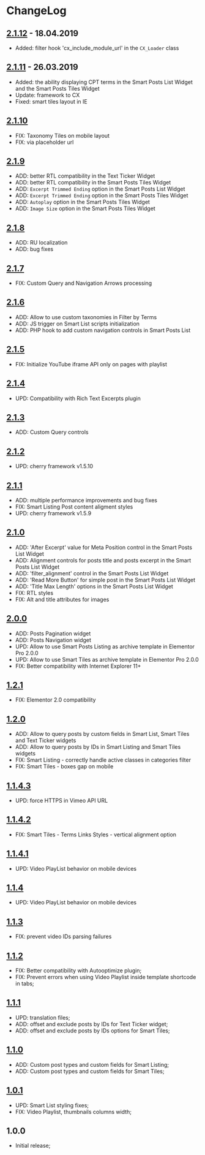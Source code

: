 # ChangeLog

## [2.1.12](https://github.com/ZemezLab/jet-blog/releases/tag/2.1.12) - 18.04.2019
* Added: filter hook 'cx_include_module_url' in the `CX_Loader` class

## [2.1.11](https://github.com/ZemezLab/jet-blog/releases/tag/2.1.11) - 26.03.2019
* Added: the ability displaying CPT terms in the Smart Posts List Widget and the Smart Posts Tiles Widget
* Update: framework to CX
* Fixed: smart tiles layout in IE

## [2.1.10](https://github.com/ZemezLab/jet-blog/releases/tag/2.1.10)
* FIX: Taxonomy Tiles on mobile layout
* FIX: via placeholder url

## [2.1.9](https://github.com/ZemezLab/jet-blog/releases/tag/2.1.9)
* ADD: better RTL compatibility in the Text Ticker Widget
* ADD: better RTL compatibility in the Smart Posts Tiles Widget
* ADD: `Excerpt Trimmed Ending` option in the Smart Posts List Widget
* ADD: `Excerpt Trimmed Ending` option in the Smart Posts Tiles Widget
* ADD: `Autoplay` option in the Smart Posts Tiles Widget
* ADD: `Image Size` option in the Smart Posts Tiles Widget

## [2.1.8](https://github.com/ZemezLab/jet-blog/releases/tag/2.1.8)
* ADD: RU localization
* ADD: bug fixes

## [2.1.7](https://github.com/ZemezLab/jet-blog/releases/tag/2.1.7)
* FIX: Custom Query and Navigation Arrows processing

## [2.1.6](https://github.com/ZemezLab/jet-blog/releases/tag/2.1.6)
* ADD: Allow to use custom taxonomies in Filter by Terms
* ADD: JS trigger on Smart List scripts initialization
* ADD: PHP hook to add custom navigation controls in Smart Posts List

## [2.1.5](https://github.com/ZemezLab/jet-blog/releases/tag/2.1.5)
* FIX: Initialize YouTube iframe API only on pages with playlist

## [2.1.4](https://github.com/ZemezLab/jet-blog/releases/tag/2.1.4)
* UPD: Compatibility with Rich Text Excerpts plugin

## [2.1.3](https://github.com/ZemezLab/jet-blog/releases/tag/2.1.3)
* ADD: Custom Query controls

## [2.1.2](https://github.com/ZemezLab/jet-blog/releases/tag/2.1.2)
* UPD: cherry framework v1.5.10

## [2.1.1](https://github.com/ZemezLab/jet-blog/releases/tag/2.1.1)
* ADD: multiple performance improvements and bug fixes
* FIX: Smart Listing Post content aligment styles
* UPD: cherry framework v1.5.9

## [2.1.0](https://github.com/ZemezLab/jet-blog/releases/tag/2.1.0)

* ADD: 'After Excerpt' value for Meta Position control in the Smart Posts List Widget
* ADD: Alignment controls for posts title and posts excerpt in the Smart Posts List Widget
* ADD: 'filter_alignment' control in the Smart Posts List Widget
* ADD: 'Read More Button' for simple post in the Smart Posts List Widget
* ADD: 'Title Max Length' options in the Smart Posts List Widget
* FIX: RTL styles
* FIX: Alt and title attributes for images

## [2.0.0](https://github.com/ZemezLab/jet-blog/releases/tag/2.0.0)

* ADD: Posts Pagination widget
* ADD: Posts Navigation widget
* UPD: Allow to use Smart Posts Listing as archive template in Elementor Pro 2.0.0
* UPD: Allow to use Smart Tiles as archive template in Elementor Pro 2.0.0
* FIX: Better compatibility with Internet Explorer 11+

## [1.2.1](https://github.com/ZemezLab/jet-blog/releases/tag/1.2.1)

* FIX: Elementor 2.0 compatibility

## [1.2.0](https://github.com/ZemezLab/jet-blog/releases/tag/1.2.0)

* ADD: Allow to query posts by custom fields in Smart List, Smart Tiles and Text Ticker widgets
* ADD: Allow to query posts by IDs in Smart Listing and Smart Tiles widgets
* FIX: Smart Listing - correctly handle active classes in categories filter
* FIX: Smart Tiles - boxes gap on mobile

## [1.1.4.3](https://github.com/ZemezLab/jet-blog/releases/tag/1.1.4.3)

* UPD: force HTTPS in Vimeo API URL

## [1.1.4.2](https://github.com/ZemezLab/jet-blog/releases/tag/1.1.4.2)

* FIX: Smart Tiles - Terms Links Styles - vertical alignment option

## [1.1.4.1](https://github.com/ZemezLab/jet-blog/releases/tag/1.1.4.1)

* UPD: Video PlayList behavior on mobile devices

## [1.1.4](https://github.com/ZemezLab/jet-blog/releases/tag/1.1.4)

* UPD: Video PlayList behavior on mobile devices

## [1.1.3](https://github.com/ZemezLab/jet-blog/releases/tag/1.1.3)

* FIX: prevent video IDs parsing failures

## [1.1.2](https://github.com/ZemezLab/jet-blog/releases/tag/1.1.2)

* FIX: Better compatibility with Autooptimize plugin;
* FIX: Prevent errors when using Video Playlist inside template shortcode in tabs;

## [1.1.1](https://github.com/ZemezLab/jet-blog/releases/tag/1.1.1)

* UPD: translation files;
* ADD: offset and exclude posts by IDs for Text Ticker widget;
* ADD: offset and exclude posts by IDs options for Smart Tiles;

## [1.1.0](https://github.com/ZemezLab/jet-blog/archive/1.1.0.zip)

* ADD: Custom post types and custom fields for Smart Listing;
* ADD: Custom post types and custom fields for Smart Tiles;

## [1.0.1](https://github.com/ZemezLab/jet-blog/archive/1.0.1.zip)

* UPD: Smart List styling fixes;
* FIX: Video Playlist, thumbnails columns width;

## 1.0.0

* Initial release;
